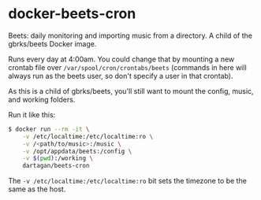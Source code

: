 # docker-beets-cron
Beets: daily monitoring and importing music from a directory.  A child of the gbrks/beets Docker image.

Runs every day at 4:00am.  You could change that by mounting a new crontab file over `/var/spool/cron/crontabs/beets` (commands in here will always run as the beets user, so don't specify a user in that crontab).

As this is a child of gbrks/beets, you'll still want to mount the config, music, and working folders.

Run it like this:
```bash
$ docker run --rm -it \
    -v /etc/localtime:/etc/localtime:ro \
    -v /<path/to/music>:/music \
    -v /opt/appdata/beets:/config \
    -v $(pwd):/working \
    dartagan/beets-cron
```

The `-v /etc/localtime:/etc/localtime:ro` bit sets the timezone to be the same as the host.
